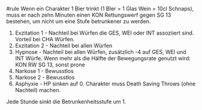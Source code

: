 #rule 
Wenn ein Charakter 1 Bier trinkt (1 BIer = 1 Glas Wein = 10cl Schnaps), muss er nach zehn Minuten einen KON Rettungswerf gegen SG 13 bestehen, um nicht um eine Stufe betrunkener zu werden.

1. Exzitation 1 - Nachteil bei Würfen die GES, WEI oder INT assoziiert sind. Vorteil bei CHA Würfen.
2. Exzitation 2 - Nachteil bei allen Würfen
3. Hypnose - Nachteil bei allen Würfen, zusätzlich -4 auf GES, WEI und INT Würfe. Wenn mehr als die Hälfte der Bewegungsrate genutzt wird: KON RW SG 13, sonst prone
4. Narkose 1 - Bewusstlos
5. Narkose 2 - Bewusstlos
6. Asphyxie - HP sinken auf 0. Charakter muss Death Saving Throws (ohne Nachteil) machen.

Jede Stunde sinkt die Betrunkenheitsstufe um 1.